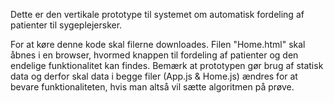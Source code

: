 Dette er den vertikale prototype til systemet om automatisk fordeling af patienter til sygeplejersker. 

For at køre denne kode skal filerne downloades. Filen "Home.html" skal åbnes i en browser, hvormed knappen til fordeling af patienter og den endelige funktionalitet kan findes. 
Bemærk at prototypen gør brug af statisk data og derfor skal data i begge filer (App.js & Home.js) ændres for at bevare funktionaliteten, hvis man altså vil sætte algoritmen på prøve.  
